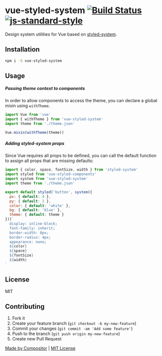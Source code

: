 # vue-styled-system [![Build Status](https://secure.travis-ci.org/c8r/vue-styled-system.svg?branch=master)](https://travis-ci.org/c8r/vue-styled-system) [![js-standard-style](https://img.shields.io/badge/code%20style-standard-brightgreen.svg?style=flat)](https://github.com/feross/standard)

Design system utilities for Vue based on [styled-system](https://github.com/jxnblk/styled-system).

## Installation

```sh
npm i -S vue-styled-system
```

## Usage

##### Passing theme context to components

In order to allow components to access the theme, you can declare a global mixin using `withTheme`.

```js
import Vue from 'vue'
import { withTheme } from 'vue-styled-system'
import theme from './theme.json'

Vue.mixin(withTheme(theme))
```

##### Adding styled-system props

Since Vue requires all props to be defined, you can call the default function to assign all props that are missing defaults:

```js
import { color, space, fontSize, width } from 'styled-system'
import styled from 'vue-styled-components'
import system from 'vue-styled-system'
import theme from './theme.json'

export default styled('button', system({
  px: { default: 4 },
  py: { default: 2 },
  color: { default: 'white' },
  bg: { default: 'blue' },
  theme: { default: theme }
}))`
  display: inline-block;
  font-family: inherit;
  border-width: 0px;
  border-radius: 4px;
  appearance: none;
  ${color}
  ${space}
  ${fontSize}
  ${width}
`
```

## License

MIT

## Contributing

1. Fork it
2. Create your feature branch (`git checkout -b my-new-feature`)
3. Commit your changes (`git commit -am 'Add some feature'`)
4. Push to the branch (`git push origin my-new-feature`)
5. Create new Pull Request


[Made by Compositor](https://compositor.io)
|
[MIT License](LICENSE.md)
